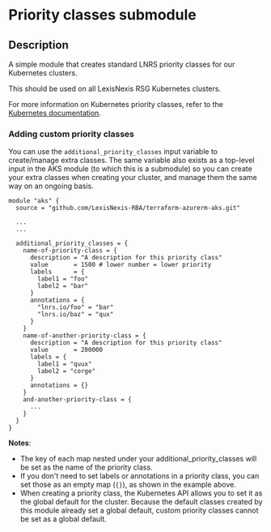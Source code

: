 # Priority classes submodule

## Description

A simple module that creates standard LNRS priority classes for our Kubernetes clusters.

This should be used on all LexisNexis RSG Kubernetes clusters.

For more information on Kubernetes priority classes, refer to the [Kubernetes documentation](https://kubernetes.io/docs/concepts/configuration/pod-priority-preemption/).

### Adding custom priority classes

You can use the `additional_priority_classes` input variable to create/manage extra classes. The same variable also exists as a top-level input in the AKS module (to which this is a submodule) so you can create your extra classes when creating your cluster, and manage them the same way on an ongoing basis.

```hcl
module "aks" {
  source = "github.com/LexisNexis-RBA/terraform-azurerm-aks.git"

  ...
  ...

  additional_priority_classes = {
    name-of-priority-class = {
      description = "A description for this priority class"
      value       = 1500 # lower number = lower priority
      labels      = {
        label1 = "foo"
        label2 = "bar"
      }
      annotations = {
        "lnrs.io/foo" = "bar"
        "lnrs.io/baz" = "qux"
      }
    }
    name-of-another-priority-class = {
      description = "A description for this priority class"
      value       = 200000
      labels = {
        label1 = "quux"
        label2 = "corge"
      }
      annotations = {}
    }
    and-another-priority-class = {
      ...
    }
  }
}
```

**Notes**: 

- The key of each map nested under your additional_priority_classes will be set as the name of the priority class.
- If you don't need to set labels or annotations in a priority class, you can set those as an empty map (`{}`), as shown in the example above.
- When creating a priority class, the Kubernetes API allows you to set it as the global default for the cluster. Because the default classes created by this module already set a global default, custom priority classes cannot be set as a global default.
